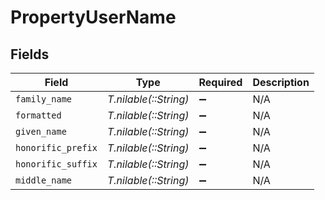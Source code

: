 # PropertyUserName


## Fields

| Field                 | Type                  | Required              | Description           |
| --------------------- | --------------------- | --------------------- | --------------------- |
| `family_name`         | *T.nilable(::String)* | :heavy_minus_sign:    | N/A                   |
| `formatted`           | *T.nilable(::String)* | :heavy_minus_sign:    | N/A                   |
| `given_name`          | *T.nilable(::String)* | :heavy_minus_sign:    | N/A                   |
| `honorific_prefix`    | *T.nilable(::String)* | :heavy_minus_sign:    | N/A                   |
| `honorific_suffix`    | *T.nilable(::String)* | :heavy_minus_sign:    | N/A                   |
| `middle_name`         | *T.nilable(::String)* | :heavy_minus_sign:    | N/A                   |